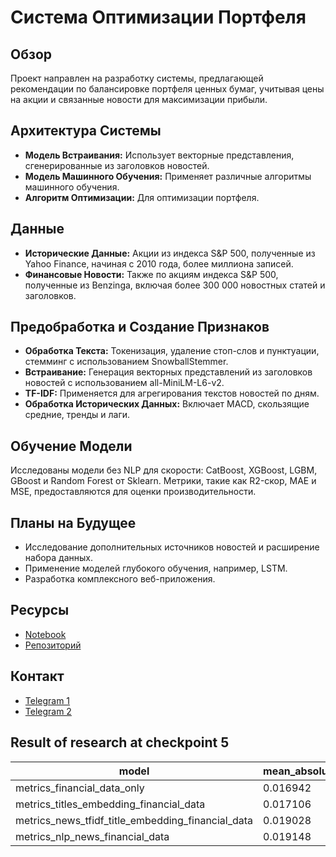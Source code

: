 # Система Оптимизации Портфеля


## Обзор
Проект направлен на разработку системы, предлагающей рекомендации по балансировке портфеля ценных бумаг, учитывая цены на акции и связанные новости для максимизации прибыли.

## Архитектура Системы
- **Модель Встраивания:** Использует векторные представления, сгенерированные из заголовков новостей.
- **Модель Машинного Обучения:** Применяет различные алгоритмы машинного обучения.
- **Алгоритм Оптимизации:** Для оптимизации портфеля.

## Данные
- **Исторические Данные:** Акции из индекса S&P 500, полученные из Yahoo Finance, начиная с 2010 года, более миллиона записей.
- **Финансовые Новости:** Также по акциям индекса S&P 500, полученные из Benzinga, включая более 300 000 новостных статей и заголовков.

## Предобработка и Создание Признаков
- **Обработка Текста:** Токенизация, удаление стоп-слов и пунктуации, стемминг с использованием SnowballStemmer.
- **Встраивание:** Генерация векторных представлений из заголовков новостей с использованием all-MiniLM-L6-v2.
- **TF-IDF:** Применяется для агрегирования текстов новостей по дням.
- **Обработка Исторических Данных:** Включает MACD, скользящие средние, тренды и лаги.

## Обучение Модели
Исследованы модели без NLP для скорости: CatBoost, XGBoost, LGBM, GBoost и Random Forest от Sklearn. Метрики, такие как R2-скор, MAE и MSE, предоставляются для оценки производительности.

## Планы на Будущее
- Исследование дополнительных источников новостей и расширение набора данных.
- Применение моделей глубокого обучения, например, LSTM.
- Разработка комплексного веб-приложения.

## Ресурсы
- [Notebook](https://github.com/alexander-tereshin/Portfolio_Optimisation/blob/main/portfolio_optimisation/notebooks/train_model.ipynb)
- [Репозиторий](https://github.com/alexander-tereshin/Portfolio_Optimisation/tree/main)

## Контакт
- [Telegram 1](https://t.me/tealandr)
- [Telegram 2](https://t.me/mcaptain21)


##  Result of research at checkpoint 5
| model                                             | mean_absolute_error | mean_squared_error |        r2 | full_train_min | full_train_sec | train_size |
|---------------------------------------------------|----------------------|--------------------|-----------|----------------|----------------|------------|
| metrics_financial_data_only                      |             0.016942 |           0.000640 |  0.665110 |        0      |     10.02   |    946211  |
| metrics_titles_embedding_financial_data           |             0.017106 |           0.000689 |  0.824685 |        0    |     20.25  |     60358  |
| metrics_news_tfidf_title_embedding_financial_data|             0.019028 |           0.000883 |  0.775300 |       45   |     42.97   |     60358  |
| metrics_nlp_news_financial_data                  |             0.019148 |           0.000893 |  0.772712 |       43    |     19.21   |     60358  |

